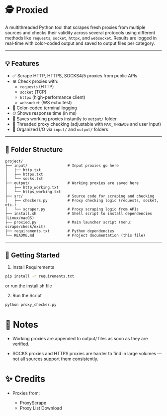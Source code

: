 # 🕵️ Proxied

A multithreaded Python tool that scrapes fresh proxies from multiple sources and checks their validity across several protocols using different methods like `requests`, `socket`, `httpx`, and `websocket`. Results are logged in real-time with color-coded output and saved to output files per category.

---

## 💡 Features

- ✅ Scrape HTTP, HTTPS, SOCKS4/5 proxies from public APIs
- ⚙️ Check proxies with:
  - `requests` (HTTP)
  - `socket` (TCP)
  - `httpx` (high-performance client)
  - `websocket` (WS echo test)
- 🌈 Color-coded terminal logging
- ⏱ Shows response time (in ms)
- 💾 Saves working proxies instantly to `output/` folder
- 🧵 Threaded proxy checking (adjustable with `MAX_THREADS` and user input)
- 📂 Organized I/O via `input/` and `output/` folders

---
## 📁 Folder Structure
```
project/
├── input/                  # Input proxies go here
│   ├── http.txt
│   ├── https.txt
│   └── socks.txt
├── output/                 # Working proxies are saved here
│   ├── http_working.txt
│   └── https_working.txt
├── src/                    # Source code for scraping and checking
│   ├── checkers.py         # Proxy checking logic (requests, socket, etc.)
│   └── scraper.py          # Proxy scraping logic from APIs
├── install.sh              # Shell script to install dependencies (Linux/macOS)
├── proxied.py              # Main launcher script (menu: scrape/check/exit)
├── requirements.txt        # Python dependencies
└── README.md               # Project documentation (this file)

```
---

## 🚀 Getting Started

1. Install Requirements

```bash
pip install -r requirements.txt
```
or run the install.sh file

2. Run the Script

```bash
python proxy_checker.py
```

# 📌 Notes

- Working proxies are appended to output/ files as soon as they are verified.

- SOCKS proxies and HTTPS proxies are harder to find in large volumes — not all sources support them consistently.

# ✨ Credits

- Proxies from:

    - ProxyScrape
    - Proxy List Download